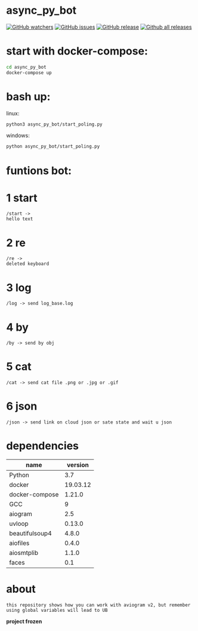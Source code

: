 # async_py_bot
[![GitHub watchers](https://img.shields.io/github/watchers/dark0ghost/async_py_bot?style=social&label=Watch&maxAge=2592000)](https://github.com/dark0ghost/async_py_bot/watchers/)
[![GitHub issues](https://img.shields.io/github/issues/dark0ghost/async_py_bot)](https://github.com/dark0ghost/async_py_bot/issues)
[![GitHub release](https://img.shields.io/github/release/dark0ghost/async_py_bot)](https://github.com/dark0ghost/async_py_bot/releases/)
[![Github all releases](https://img.shields.io/github/downloads/dark0ghost/async_py_bot/total.svg)](https://github.com/dark0ghost/async_py_bot/releases/)

# start with docker-compose:
```bash
cd async_py_bot
docker-compose up
```
# bash up: 
linux:
```bash 
python3 async_py_bot/start_poling.py
```
windows:
```bash
python async_py_bot/start_poling.py
```
# funtions bot:

# 1 start
```
/start ->
hello text
```
# 2 re 
```
/re ->
deleted keyboard
```

# 3 log
```text
/log -> send log_base.log
```
# 4 by
```text
/by -> send by obj 
```
# 5 cat
```text
/cat -> send cat file .png or .jpg or .gif
```
# 6 json
```text
/json -> send link on cloud json or sate state and wait u json
```

# dependencies
|name|version |
| ------------- | ------------- |
|Python |3.7|
|docker| 19.03.12|
|docker-compose| 1.21.0|
|GCC|9|
|aiogram| 2.5|
|uvloop|0.13.0|
|beautifulsoup4|4.8.0|
|aiofiles|0.4.0|
|aiosmtplib|1.1.0|
|faces|0.1|

# about
```
this repository shows how you can work with aviogram v2, but remember using global variables will lead to UB
```
__project frozen__
